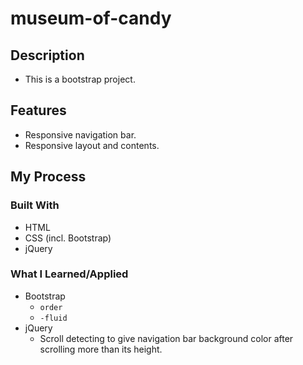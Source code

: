 # museum-of-candy

## Description
- This is a bootstrap project.

## Features
- Responsive navigation bar.
- Responsive layout and contents.

## My Process

### Built With
- HTML
- CSS (incl. Bootstrap)
- jQuery

### What I Learned/Applied
- Bootstrap
  - `order`
  - `-fluid`
- jQuery
  - Scroll detecting to give navigation bar background color after scrolling more than its height.
